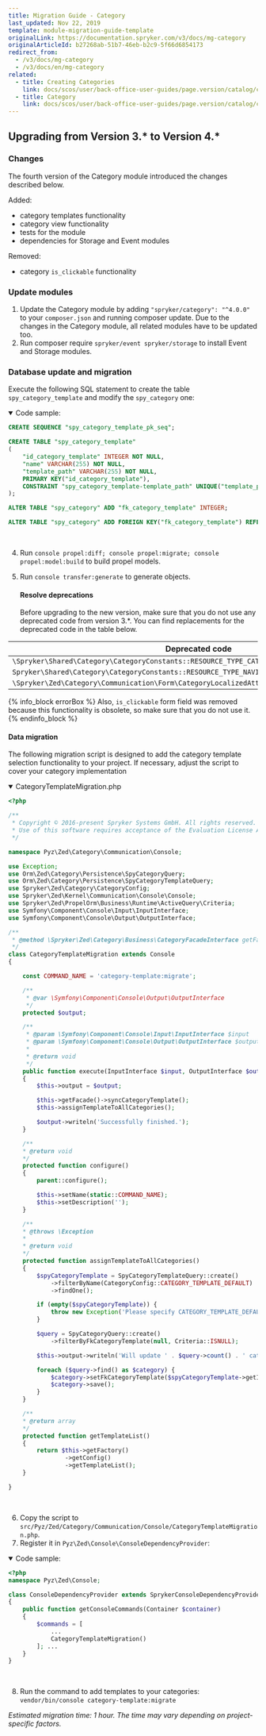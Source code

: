 ```yaml
---
title: Migration Guide - Category
last_updated: Nov 22, 2019
template: module-migration-guide-template
originalLink: https://documentation.spryker.com/v3/docs/mg-category
originalArticleId: b27268ab-51b7-46eb-b2c9-5f66d6854173
redirect_from:
  - /v3/docs/mg-category
  - /v3/docs/en/mg-category
related:
  - title: Creating Categories
    link: docs/scos/user/back-office-user-guides/page.version/catalog/category/creating-categories.html
  - title: Category
    link: docs/scos/user/back-office-user-guides/page.version/catalog/category/category.html
---
```


## Upgrading from Version 3.* to Version 4.*

### Changes
The fourth version of the Category module introduced the changes described below.

Added:

* category templates functionality
* category view functionality
* tests for the module
* dependencies for Storage and Event modules

Removed:

* category `is_clickable` functionality

### Update modules
1. Update the Category module by adding `"spryker/category": "^4.0.0"` to your `composer.json` and running composer update.
Due to the changes in the Category module, all related modules have to be updated too.
2. Run composer require `spryker/event spryker/storage` to install Event and Storage modules.

### Database update and migration
Execute the following SQL statement to create the table `spy_category_template` and modify the `spy_category` one:

<details open>
<summary markdown='span'>Code sample:</summary>
     
```sql
CREATE SEQUENCE "spy_category_template_pk_seq";

CREATE TABLE "spy_category_template"
(
    "id_category_template" INTEGER NOT NULL,
    "name" VARCHAR(255) NOT NULL,
    "template_path" VARCHAR(255) NOT NULL,
    PRIMARY KEY("id_category_template"),
    CONSTRAINT "spy_category_template-template_path" UNIQUE("template_path")
);

ALTER TABLE "spy_category" ADD "fk_category_template" INTEGER;

ALTER TABLE "spy_category" ADD FOREIGN KEY("fk_category_template") REFERENCES spy_category_template(id_category_template);
```

</br>
</details>
    
4. Run `console propel:diff; console propel:migrate; console propel:model:build` to build propel models.
5. Run `console transfer:generate` to generate objects.

    #### Resolve deprecations
    Before upgrading to the new version, make sure that you do not use any deprecated code from version 3.\*. You can find replacements for the deprecated code in the table below.

| Deprecated code | Replacement |
| --- | --- |
| `\Spryker\Shared\Category\CategoryConstants::RESOURCE_TYPE_CATEGORY_NODE` | `\Spryker\Shared\Category\CategoryConfig::RESOURCE_TYPE_CATEGORY_NODE` |
|`Spryker\Shared\Category\CategoryConstants::RESOURCE_TYPE_NAVIGATION`|`\Spryker\Shared\Category\CategoryConfig::RESOURCE_TYPE_NAVIGATION`|
|`\Spryker\Zed\Category\Communication\Form\CategoryLocalizedAttributeType::setDefaultOptions()`|`\Spryker\Zed\Category\Communication\Form\CategoryLocalizedAttributeType::configureOptions()`|

{% info_block errorBox %}
Also, `is_clickable` form field was removed because this functionality is obsolete, so make sure that you do not use it.
{% endinfo_block %}

#### Data migration
The following migration script is designed to add the category template selection functionality to your project. If necessary, adjust the script to cover your category implementation

<details open>
<summary markdown='span'>CategoryTemplateMigration.php</summary>

```php
<?php

/**
 * Copyright © 2016-present Spryker Systems GmbH. All rights reserved.
 * Use of this software requires acceptance of the Evaluation License Agreement. See LICENSE file.
 */

namespace Pyz\Zed\Category\Communication\Console;

use Exception;
use Orm\Zed\Category\Persistence\SpyCategoryQuery;
use Orm\Zed\Category\Persistence\SpyCategoryTemplateQuery;
use Spryker\Zed\Category\CategoryConfig;
use Spryker\Zed\Kernel\Communication\Console\Console;
use Spryker\Zed\PropelOrm\Business\Runtime\ActiveQuery\Criteria;
use Symfony\Component\Console\Input\InputInterface;
use Symfony\Component\Console\Output\OutputInterface;

/**
 * @method \Spryker\Zed\Category\Business\CategoryFacadeInterface getFacade()
 */
class CategoryTemplateMigration extends Console
{

    const COMMAND_NAME = 'category-template:migrate';

    /**
     * @var \Symfony\Component\Console\Output\OutputInterface
     */
    protected $output;

    /**
     * @param \Symfony\Component\Console\Input\InputInterface $input
     * @param \Symfony\Component\Console\Output\OutputInterface $output
     *
     * @return void
     */
    public function execute(InputInterface $input, OutputInterface $output)
    {
        $this->output = $output;

        $this->getFacade()->syncCategoryTemplate();
        $this->assignTemplateToAllCategories();

        $output->writeln('Successfully finished.');
    }

    /**
    * @return void
    */
    protected function configure()
    {
        parent::configure();

        $this->setName(static::COMMAND_NAME);
        $this->setDescription('');
    }

    /**
    * @throws \Exception
    *
    * @return void
    */
    protected function assignTemplateToAllCategories()
    {
        $spyCategoryTemplate = SpyCategoryTemplateQuery::create()
            ->filterByName(CategoryConfig::CATEGORY_TEMPLATE_DEFAULT)
            ->findOne();

        if (empty($spyCategoryTemplate)) {
            throw new Exception('Please specify CATEGORY_TEMPLATE_DEFAULT in your category template list configuration');
        }

        $query = SpyCategoryQuery::create()
            ->filterByFkCategoryTemplate(null, Criteria::ISNULL);

        $this->output->writeln('Will update ' . $query->count() . ' categories without template.');

        foreach ($query->find() as $category) {
            $category->setFkCategoryTemplate($spyCategoryTemplate->getIdCategoryTemplate());
            $category->save();
        }
    }

    /**
    * @return array
    */
    protected function getTemplateList()
    {
        return $this->getFactory()
                ->getConfig()
                ->getTemplateList();
    }

}
```

</br>
</details>

6. Copy the script to `src/Pyz/Zed/Category/Communication/Console/CategoryTemplateMigration.php`.
7. Register it in `Pyz\Zed\Console\ConsoleDependencyProvider`:

<details open>
<summary markdown='span'>Code sample:</summary>

```php
<?php
namespace Pyz\Zed\Console;

class ConsoleDependencyProvider extends SprykerConsoleDependencyProvider
{
    public function getConsoleCommands(Container $container)
    {
        $commands = [
            ...
            CategoryTemplateMigration()
        ]; ...
    }
}
```

</br>
</details>

8. Run the command to add templates to your categories: `vendor/bin/console category-template:migrate`

_Estimated migration time: 1 hour. The time may vary depending on project-specific factors._


<!-- Last review date: Feb 19, 2019- by Alexey Kravchenko, Andrii Tserkovnyi -->
